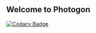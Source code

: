## Welcome to Photogon

[![Codacy Badge](https://api.codacy.com/project/badge/Grade/cde18f3040414e65aec869e35da084d3)](https://app.codacy.com/app/DryFrost/photogon?utm_source=github.com&utm_medium=referral&utm_content=DryFrost/photogon&utm_campaign=Badge_Grade_Settings)

